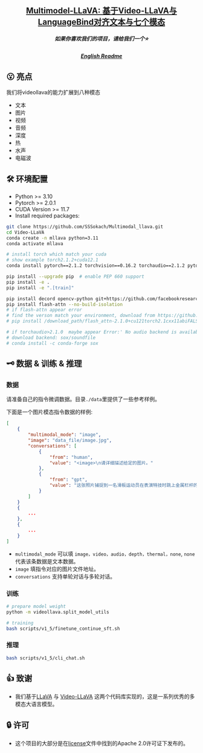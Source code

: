 <h2 align="center"> <a href="https://arxiv.org/abs/2311.10122">Multimodel-LLaVA: 基于Video-LLaVA与LanguageBind对齐文本与七个模态</a></h2>
<h5 align="center"> 如果你喜欢我们的项目，请给我们一个⭐</h2>
<h5 align="center"> <a href="./README_en.md">English Readme</a></h2>


## 😮 亮点

我们将videollava的能力扩展到八种模态
- 文本
- 图片
- 视频
- 音频
- 深度
- 热
- 水声
- 电磁波


## 🛠️ 环境配置
* Python >= 3.10
* Pytorch >= 2.0.1
* CUDA Version >= 11.7
* Install required packages:
```bash
git clone https://github.com/SSSokach/Multimodal_llava.git
cd Video-LLaVA
conda create -n mllava python=3.11
conda activate mllava

# install torch which match your cuda
# show example torch2.1.2+cuda12.1
conda install pytorch==2.1.2 torchvision==0.16.2 torchaudio==2.1.2 pytorch-cuda=12.1 -c pytorch -c nvidia

pip install --upgrade pip  # enable PEP 660 support
pip install -e .
pip install -e ".[train]"

pip install decord opencv-python git+https://github.com/facebookresearch/pytorchvideo.git@28fe037d212663c6a24f373b94cc5d478c8c1a1d
pip install flash-attn --no-build-isolation
# if flash-attn appear error
# find the verson match your environment, download from https://github.com/Dao-AILab/flash-attention/releases , and install it manually
# pip install /download_path/flash_attn-2.1.0+cu121torch2.1cxx11abiFALSE-cp311-cp311-linux_x86_64.whl

# if torchaudio>2.1.0  maybe appear Error:' No audio backend is available.'
# download backend: sox/soundfile
# conda install -c conda-forge sox
```

## 🗝️ 数据 & 训练 & 推理

### 数据


请准备自己的指令微调数据。目录`./data`里提供了一些参考样例。

下面是一个图片模态指令数据的样例:

```json
[
    {
        "multimodal_mode": "image",
        "image": "data_file/image.jpg",
        "conversations": [
            {
                "from": "human",
                "value": "<image>\n请详细描述给定的图片。"
            },
            {
                "from": "gpt",
                "value": "这张照片捕捉到一名滑板运动员在表演特技时跳上金属栏杆的动作。现场还有其他人。几辆车包围了滑板手练习技巧的区域。可以看到五辆车停在他身后。可以看到第二个滑板被右侧的人骑着。"
            }
        ]
    }
    {
        ...
    },
    {
        ...
    }
]
```

- `multimodal_mode`  可以填 `image，video，audio，depth，thermal，none`,  `none` 代表该条数据是文本数据。
- `image` 填指令对应的图片文件地址。
- `conversations` 支持单轮对话与多轮对话。

### 训练

```bash
# prepare model weight
python -m videollava.split_model_utils

# training
bash scripts/v1_5/finetune_continue_sft.sh
```

### 推理

```bash
bash scripts/v1_5/cli_chat.sh
```



## 👍 致谢

* 我们基于[LLaVA](https://github.com/haotian-liu/LLaVA) 与 [Video-LLaVA](https://github.com/PKU-YuanGroup/Video-LLaVA) 这两个代码库实现的，这是一系列优秀的多模态大语言模型。

## 🔒 许可
- 这个项目的大部分是在[license](https://github.com/PKU-YuanGroup/Video-LLaVA/blob/main/LICENSE)文件中找到的Apache 2.0许可证下发布的。